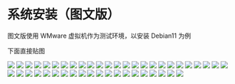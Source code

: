 # 系统安装（图文版）

图文版使用 WMware 虚拟机作为测试环境，以安装 Debian11 为例

下面直接贴图

![](./img/wmware/01.png)
![](./img/wmware/02.png)
![](./img/wmware/03.png)
![](./img/wmware/04.png)
![](./img/wmware/05.png)
![](./img/wmware/06.png)
![](./img/wmware/07.png)
![](./img/wmware/08.png)
![](./img/wmware/09.png)
![](./img/wmware/10.png)
![](./img/wmware/11.png)
![](./img/wmware/12.png)
![](./img/wmware/13.png)
![](./img/wmware/14.png)
![](./img/wmware/15.png)
![](./img/wmware/16.png)
![](./img/wmware/17.png)
![](./img/wmware/18.png)
![](./img/wmware/19.png)
![](./img/wmware/20.png)
![](./img/wmware/21.png)
![](./img/wmware/22.png)
![](./img/wmware/23.png)
![](./img/wmware/24.png)
![](./img/wmware/25.png)
![](./img/wmware/26.png)
![](./img/wmware/27.png)
![](./img/wmware/28.png)
![](./img/wmware/29.png)
![](./img/wmware/30.png)
![](./img/wmware/31.png)
![](./img/wmware/32.png)
![](./img/wmware/33.png)
![](./img/wmware/34.png)
![](./img/wmware/35.png)
![](./img/wmware/36.png)
![](./img/wmware/37.png)
![](./img/wmware/38.png)
![](./img/wmware/39.png)
![](./img/wmware/40.png)
![](./img/wmware/41.png)
![](./img/wmware/42.png)
![](./img/wmware/43.png)
![](./img/wmware/44.png)
![](./img/wmware/45.png)
